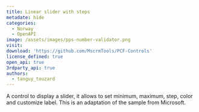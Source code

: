 ```yaml
---
title: Linear slider with steps
metadate: hide
categories:
  - Norway
  - OpenAPI
image: /assets/images/pps-number-validator.png
visit: 
download: 'https://github.com/MscrmTools/PCF-Controls'
license_defined: true
open_api: true
3rdparty_api: true
authors:
  - tanguy_touzard
---
```

A control to display a slider, it allows to set minimum, maximum, step, color and customize label. This is an adaptation of the sample from Microsoft.
